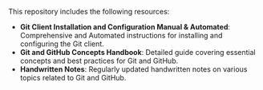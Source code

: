 This repository includes the following resources:

- **Git Client Installation and Configuration Manual & Automated**: Comprehensive and Automated instructions for installing and configuring the Git client.
- **Git and GitHub Concepts Handbook**: Detailed guide covering essential concepts and best practices for Git and GitHub.
- **Handwritten Notes**: Regularly updated handwritten notes on various topics related to Git and GitHub.
